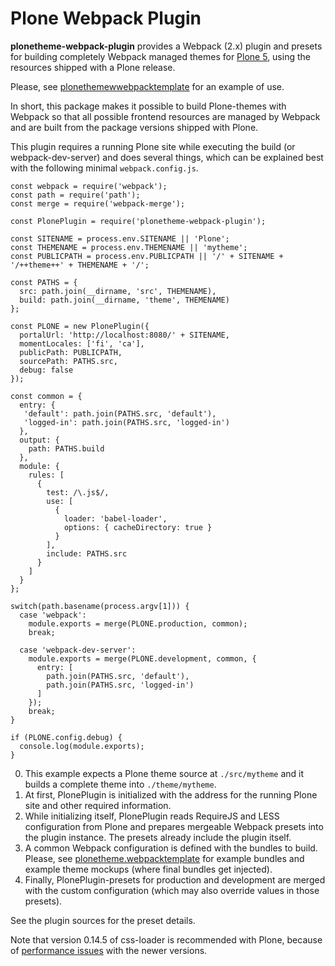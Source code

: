 Plone Webpack Plugin
====================

**plonetheme-webpack-plugin** provides a Webpack (2.x) plugin and
presets for building completely Webpack managed themes for
[Plone 5](https://plone.com/), using the resources shipped with a Plone
release.

Please, see
[plonethemewwebpacktemplate](https://github.com/collective/plonetheme.webpacktemplate)
for an example of use.

In short, this package makes it possible to build Plone-themes with
Webpack so that all possible frontend resources are managed by Webpack
and are built from the package versions shipped with Plone.

This plugin requires a running Plone site while executing the build (or
webpack-dev-server) and does several things, which can be explained best
with the following minimal `webpack.config.js`.

``` {.sourceCode .javascript}
const webpack = require('webpack');
const path = require('path');
const merge = require('webpack-merge');

const PlonePlugin = require('plonetheme-webpack-plugin');

const SITENAME = process.env.SITENAME || 'Plone';
const THEMENAME = process.env.THEMENAME || 'mytheme';
const PUBLICPATH = process.env.PUBLICPATH || '/' + SITENAME + '/++theme++' + THEMENAME + '/';

const PATHS = {
  src: path.join(__dirname, 'src', THEMENAME),
  build: path.join(__dirname, 'theme', THEMENAME)
};

const PLONE = new PlonePlugin({
  portalUrl: 'http://localhost:8080/' + SITENAME,
  momentLocales: ['fi', 'ca'],
  publicPath: PUBLICPATH,
  sourcePath: PATHS.src,
  debug: false
});

const common = {
  entry: {
   'default': path.join(PATHS.src, 'default'),
   'logged-in': path.join(PATHS.src, 'logged-in')
  },
  output: {
    path: PATHS.build
  },
  module: {
    rules: [
      {
        test: /\.js$/,
        use: [
          {
            loader: 'babel-loader',
            options: { cacheDirectory: true }
          }
        ],
        include: PATHS.src
      }
    ]
  }
};

switch(path.basename(process.argv[1])) {
  case 'webpack':
    module.exports = merge(PLONE.production, common);
    break;

  case 'webpack-dev-server':
    module.exports = merge(PLONE.development, common, {
      entry: [
        path.join(PATHS.src, 'default'),
        path.join(PATHS.src, 'logged-in')
      ]
    });
    break;
}

if (PLONE.config.debug) {
  console.log(module.exports);
}
```

0.  This example expects a Plone theme source at `./src/mytheme` and it
    builds a complete theme into `./theme/mytheme`.
1.  At first, PlonePlugin is initialized with the address for the
    running Plone site and other required information.
2.  While initializing itself, PlonePlugin reads RequireJS and
    LESS configuration from Plone and prepares mergeable Webpack presets
    into the plugin instance. The presets already include the plugin
    itself.
3.  A common Webpack configuration is defined with the bundles to build.
    Please, see
    [plonetheme.webpacktemplate](https://github.com/collective/plonetheme.webpacktemplate)
    for example bundles and example theme mockups (where final bundles
    get injected).
4.  Finally, PlonePlugin-presets for production and development
    are merged with the custom configuration (which may also override
    values in those presets).

See the plugin sources for the preset details.

Note that version 0.14.5 of css-loader is recommended with Plone,
because of [performance
issues](https://github.com/webpack/css-loader/issues/124) with the newer
versions.
